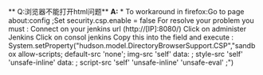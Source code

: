 ** Q:浏览器不能打开html问题**
**A:**
\* To workaround in firefox:Go to page about:config ;Set security.csp.enable = false
For resolve your problem you must :
Connect on your jenkins url \(http:\/\/\[IP\]:8080\/\)
Click on administer Jenkins
Click on consol jenkins
Copy this into the field and execute :
System.setProperty\("hudson.model.DirectoryBrowserSupport.CSP","sandbox allow-scripts; default-src 'none'; img-src 'self' data: ; style-src 'self' 'unsafe-inline' data: ; script-src 'self' 'unsafe-inline' 'unsafe-eval' ;"\)

